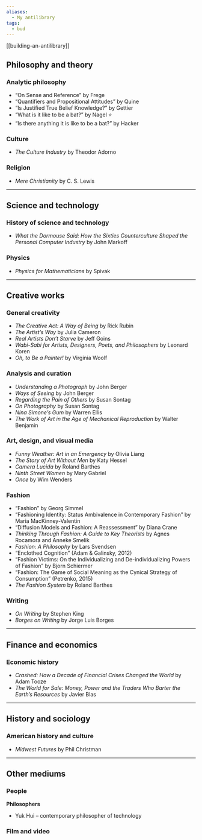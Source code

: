 ```yaml
---
aliases:
  - My antilibrary
tags:
  - bud
---
```

[[building-an-antilibrary]]
## Philosophy and theory

### Analytic philosophy
- “On Sense and Reference” by Frege
- “Quantifiers and Propositional Attitudes” by Quine
- “Is Justified True Belief Knowledge?” by Gettier
- “What is it like to be a bat?” by Nagel ⭐
- “Is there anything it is like to be a bat?” by Hacker
### Culture
- *The Culture Industry* by Theodor Adorno

### Religion
- *Mere Christianity* by C. S. Lewis

---
## Science and technology

### History of science and technology
- *What the Dormouse Said: How the Sixties Counterculture Shaped the Personal Computer Industry* by John Markoff

### Physics
- *Physics for Mathematicians* by Spivak

---
## Creative works

### General creativity
- *The Creative Act: A Way of Being* by Rick Rubin
- *The Artist’s Way* by Julia Cameron
- *Real Artists Don’t Starve* by Jeff Goins
- *Wabi-Sabi for Artists, Designers, Poets, and Philosophers* by Leonard Koren
- *Oh, to Be a Painter!* by Virginia Woolf

### Analysis and curation
- *Understanding a Photograph* by John Berger
- *Ways of Seeing* by John Berger
- *Regarding the Pain of Others* by Susan Sontag
- *On Photography* by Susan Sontag
- *Nina Simone’s Gum* by Warren Ellis
- *The Work of Art in the Age of Mechanical Reproduction* by Walter Benjamin

### Art, design, and visual media
- *Funny Weather: Art in an Emergency* by Olivia Liang
- *The Story of Art Without Men* by Katy Hessel
- *Camera Lucida* by Roland Barthes
- *Ninth Street Women* by Mary Gabriel
- *Once* by Wim Wenders

### Fashion
- “Fashion” by Georg Simmel
- “Fashioning Identity: Status Ambivalence in Contemporary Fashion” by Maria MacKinney-Valentin
- “Diffusion Models and Fashion: A Reassessment” by Diana Crane
- *Thinking Through Fashion: A Guide to Key Theorists* by Agnes Rocamora and Anneke Smelik
- *Fashion: A Philosophy* by Lars Svendsen
- “Enclothed Cognition” (Adam & Galinsky, 2012)
- “Fashion Victims: On the Individualizing and De-individualizing Powers of Fashion” by Bjorn Schiermer
- “Fashion: The Game of Social Meaning as the Cynical Strategy of Consumption” (Petrenko, 2015)
- *The Fashion System* by Roland Barthes

### Writing
- *On Writing* by Stephen King
- *Borges on Writing* by Jorge Luis Borges

---
## Finance and economics

### Economic history
- *Crashed: How a Decade of Financial Crises Changed the World* by Adam Tooze
- *The World for Sale: Money, Power and the Traders Who Barter the Earth’s Resources* by Javier Blas

---
## History and sociology

### American history and culture
- *Midwest Futures* by Phil Christman

---

## Other mediums

### People

**Philosophers**
- Yuk Hui – contemporary philosopher of technology

### Film and video
